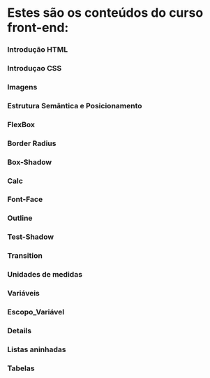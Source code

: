 # Estes são os conteúdos do curso front-end: #

### Introdução HTML ###
### Introduçao CSS ###
### Imagens ###
### Estrutura Semântica e Posicionamento ###
### FlexBox ###
### Border Radius ###
### Box-Shadow ###
### Calc ###
### Font-Face ###
### Outline ###
### Test-Shadow ###
### Transition ###
### Unidades de medidas ###
### Variáveis ###
### Escopo_Variável ###
### Details ###
### Listas aninhadas ###
### Tabelas ###
